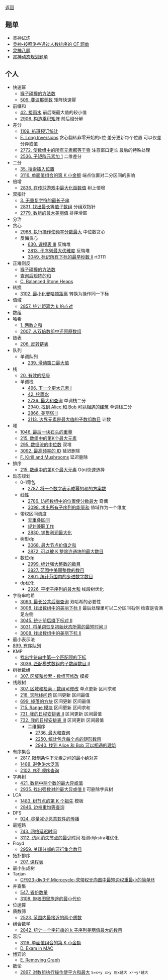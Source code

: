 

[返回](https://github.com/JadenSailing/algorithm-lib)
## 题单
- [灵神试炼](https://docs.qq.com/sheet/DWGFoRGVZRmxNaXFz?tab=BB08J2)
- [灵神-按照洛谷通过人数排序的 CF 题单](https://www.luogu.com.cn/training/465300)
- [灵神八题](https://www.luogu.com/article/27pme29z)
- [灵神动态规划题单](https://leetcode.cn/circle/discuss/tXLS3i/)
## 个人
- 快速幂
  - [猴子碰撞的方法数](https://leetcode.cn/problems/count-collisions-of-monkeys-on-a-polygon/)
  - [509. 斐波那契数](https://leetcode.cn/problems/fibonacci-number/) 矩阵快速幂
- 前缀和
  - [42. 接雨水](https://leetcode.cn/problems/trapping-rain-water/) 前后缀最大值的较小值
  - [2906. 构造乘积矩阵](https://leetcode.cn/problems/construct-product-matrix/)  前后缀分解
- 差分
  - [1109. 航班预订统计](https://leetcode.cn/problems/corporate-flight-bookings/)
  - [E. Long Inversions](https://codeforces.com/contest/1955/problem/E) 贪心翻转非零开始的k位 差分更新每个位置 可以仅差分异或值
  - [2772. 使数组中的所有元素都等于零](https://leetcode.cn/problems/apply-operations-to-make-all-array-elements-equal-to-zero/) 注意窗口定长 最后的特殊处理
  - [2536. 子矩阵元素加 1](https://leetcode.cn/problems/increment-submatrices-by-one/) 二维差分
- 二分
  - [35. 搜索插入位置](https://leetcode.cn/problems/search-insert-position/)
  - [3116. 单面值组合的第 K 小金额](https://leetcode.cn/problems/kth-smallest-amount-with-single-denomination-combination/) 端点位置对二分区间的影响
- 倍增
  - [2836. 在传球游戏中最大化函数值](https://leetcode.cn/problems/maximize-value-of-function-in-a-ball-passing-game/) 树上倍增
- 双指针
  - [3. 无重复字符的最长子串](https://leetcode.cn/problems/longest-substring-without-repeating-characters/)
  - [2831. 找出最长等值子数组](https://leetcode.cn/problems/find-the-longest-equal-subarray/) 分组双指针
  - [2779. 数组的最大美丽值](https://leetcode.cn/problems/maximum-beauty-of-an-array-after-applying-operation/) 排序滑窗
- 分治
- 贪心
  - [2968. 执行操作使频率分数最大](https://leetcode.cn/problems/apply-operations-to-maximize-frequency-score/) 中位数贪心
  - 反悔贪心
    - [630. 课程表 III](https://leetcode.cn/problems/course-schedule-iii/) 反悔堆
    - [2813. 子序列最大优雅度](https://leetcode.cn/problems/maximum-elegance-of-a-k-length-subsequence/) 反悔堆
    - [3049. 标记所有下标的最早秒数 II](https://leetcode.cn/problems/earliest-second-to-mark-indices-ii/) rt3111
 - 正难则反
   - [猴子碰撞的方法数](https://leetcode.cn/problems/count-collisions-of-monkeys-on-a-polygon/)
   - [查询后矩阵的和](https://leetcode.cn/problems/sum-of-matrix-after-queries/)
   - [C. Balanced Stone Heaps](https://codeforces.com/problemset/problem/1623/C) 
- 转换
  - [3102. 最小化曼哈顿距离](https://leetcode.cn/problems/minimize-manhattan-distances/) 转换为操作同一下标
- 值域
  - [2857. 统计距离为 k 的点对](https://leetcode.cn/problems/count-pairs-of-points-with-distance-k/)
- 数组
- 哈希
  - [1. 两数之和](https://leetcode.cn/problems/two-sum/)
  - [2007. 从双倍数组中还原原数组](https://leetcode.cn/problems/find-original-array-from-doubled-array/)
- 链表
  - [206. 反转链表](https://leetcode.cn/problems/reverse-linked-list/)
- 队列
  - 单调队列
    - [239. 滑动窗口最大值](https://leetcode.cn/problems/sliding-window-maximum/)
- 栈
  - [20. 有效的括号](https://leetcode.cn/problems/valid-parentheses/)
  - 单调栈
    - [496. 下一个更大元素 I](https://leetcode.cn/problems/next-greater-element-i/)
    - [42. 接雨水](https://leetcode.cn/problems/trapping-rain-water/) 
    - [2736. 最大和查询](https://leetcode.cn/problems/maximum-sum-queries/) 单调栈二分
    - [2940. 找到 Alice 和 Bob 可以相遇的建筑](https://leetcode.cn/problems/find-building-where-alice-and-bob-can-meet/) 单调栈二分
    - [2866. 美丽塔 II](https://leetcode.cn/problems/beautiful-towers-ii/)
    - [3113. 边界元素是最大值的子数组数目](https://leetcode.cn/problems/find-the-number-of-subarrays-where-boundary-elements-are-maximum/) 计数
- 堆
  - [1046. 最后一块石头的重量](https://leetcode.cn/problems/last-stone-weight/)
  - [215. 数组中的第K个最大元素](https://leetcode.cn/problems/kth-largest-element-in-an-array/)
  - [295. 数据流的中位数](https://leetcode.cn/problems/find-median-from-data-stream/) 双堆
  - [3092. 最高频率的 ID](https://leetcode.cn/problems/most-frequent-ids/) 延迟删除
  - [F. Kirill and Mushrooms](https://codeforces.com/contest/1945/problem/F) 延迟删除
- 排序
  - [215. 数组中的第K个最大元素](https://leetcode.cn/problems/kth-largest-element-in-an-array/) O(n)快速选择
- 动态规划
  - 0-1背包
    - [2787. 将一个数字表示成幂的和的方案数](https://leetcode.cn/problems/ways-to-express-an-integer-as-sum-of-powers/)
  - 线性
    - [2786. 访问数组中的位置使分数最大](https://leetcode.cn/problems/visit-array-positions-to-maximize-score/) 奇偶
    - [3098. 求出所有子序列的能量和](https://leetcode.cn/problems/find-the-sum-of-subsequence-powers/) 值域作为一个维度
  - 带权区间调度
    - [无重叠区间](https://leetcode.cn/problems/non-overlapping-intervals/)
    - [规划兼职工作](https://leetcode.cn/problems/maximum-profit-in-job-scheduling/)
    - [2830. 销售利润最大化](https://leetcode.cn/problems/maximize-the-profit-as-the-salesman/)
  - 树形dp
    - [3068. 最大节点价值之和](https://leetcode.cn/problems/find-the-maximum-sum-of-node-values/)
    - [2872. 可以被 K 整除连通块的最大数目](https://leetcode.cn/problems/maximum-number-of-k-divisible-components/)
  - 数位dp
    - [2999. 统计强大整数的数目](https://leetcode.cn/problems/count-the-number-of-powerful-integers/)
    - [2827. 范围中美丽整数的数目](https://leetcode.cn/problems/number-of-beautiful-integers-in-the-range/)
    - [2801. 统计范围内的步进数字数目](https://leetcode.cn/problems/count-stepping-numbers-in-range/)
  - dp优化
    - [2926. 平衡子序列的最大和](https://leetcode.cn/problems/maximum-balanced-subsequence-sum/) 线段树优化
- 字符串哈希
  - [3093. 最长公共后缀查询](https://leetcode.cn/problems/longest-common-suffix-queries/) 双哈希的必要性
  - [3008. 找出数组中的美丽下标 II](https://leetcode.cn/problems/find-beautiful-indices-in-the-given-array-ii/) 最后处理里可以二分区间右侧 检查是否满足左侧
  - [3045. 统计前后缀下标对 II](https://leetcode.cn/problems/count-prefix-and-suffix-pairs-ii/)
  - [3031. 将单词恢复初始状态所需的最短时间 II](https://leetcode.cn/problems/minimum-time-to-revert-word-to-initial-state-ii/)
  - [3008. 找出数组中的美丽下标 II](https://leetcode.cn/problems/find-beautiful-indices-in-the-given-array-ii/)
- 最小表示法
- [899. 有序队列](https://leetcode.cn/problems/orderly-queue/)
- KMP
  - [找出字符串中第一个匹配项的下标](https://leetcode.cn/problems/find-the-index-of-the-first-occurrence-in-a-string/)
  - [3036. 匹配模式数组的子数组数目 II](https://leetcode.cn/problems/number-of-subarrays-that-match-a-pattern-ii/)
- 树状数组
  - [307. 区域和检索 - 数组可修改](https://leetcode.cn/problems/range-sum-query-mutable/) 模板
- 线段树
  - [307. 区域和检索 - 数组可修改](https://leetcode.cn/problems/range-sum-query-mutable/) 单点更新 区间求和
  - [218. 天际线问题](https://leetcode.cn/problems/the-skyline-problem/) 区间更新 区间最值
  - [699. 掉落的方块](https://leetcode.cn/problems/falling-squares/) 区间更新 区间最值 
  - [715. Range 模块](https://leetcode.cn/problems/range-module/) 区间更新 区间求和
  - [731. 我的日程安排表 II](https://leetcode.cn/problems/my-calendar-ii/) 区间更新 区间最值
  - [732. 我的日程安排表 III](https://leetcode.cn/problems/my-calendar-iii/) 区间更新 区间最值
    - 二维偏序
      - [2736. 最大和查询](https://leetcode.cn/problems/maximum-sum-queries/)
      - [2250. 统计包含每个点的矩形数目](https://leetcode.cn/problems/count-number-of-rectangles-containing-each-point/)
      - [2940. 找到 Alice 和 Bob 可以相遇的建筑](https://leetcode.cn/problems/find-building-where-alice-and-bob-can-meet/)
- 有序集合
  - [2817. 限制条件下元素之间的最小绝对差](https://leetcode.cn/problems/minimum-absolute-difference-between-elements-with-constraint/)
  - [1488. 避免洪水泛滥](https://leetcode.cn/problems/avoid-flood-in-the-city/)
  - [2102. 序列顺序查询](https://leetcode.cn/problems/sequentially-ordinal-rank-tracker/)
- 字典树
  - [421. 数组中两个数的最大异或值](https://leetcode.cn/problems/maximum-xor-of-two-numbers-in-an-array/)
  - [2935. 找出强数对的最大异或值 II](https://leetcode.cn/problems/maximum-strong-pair-xor-ii/) 可删除字典树
- LCA
  - [1483. 树节点的第 K 个祖先](https://leetcode.cn/problems/kth-ancestor-of-a-tree-node/) 模板
  - [2846. 边权重均等查询](https://leetcode.cn/problems/minimum-edge-weight-equilibrium-queries-in-a-tree/)
- DFS
  - [924. 尽量减少恶意软件的传播](https://leetcode.cn/problems/minimize-malware-spread/)
- 最短路
  - [743. 网络延迟时间](https://leetcode.cn/problems/network-delay-time/)
  - [3112. 访问消失节点的最少时间](https://leetcode.cn/problems/minimum-time-to-visit-disappearing-nodes) 检测dijkstra堆优化
- Floyd
  - [2959. 关闭分部的可行集合数目](https://leetcode.cn/problems/number-of-possible-sets-of-closing-branches/)
- 拓扑排序
  - [207. 课程表](https://leetcode.cn/problems/course-schedule/)
- 最小生成树
- Tarjan
  - [CF923-div3-F.Microcycle-求带权无向图中最短边权重最小的简单环](https://codeforces.com/contest/1927/submission/245749383)
- 并查集
  - [547. 省份数量](https://leetcode.cn/problems/number-of-provinces/)
  - [3108. 带权图里旅途的最小代价](https://leetcode.cn/problems/minimum-cost-walk-in-weighted-graph/)
- 位运算
- 质数筛
  - [2523. 范围内最接近的两个质数](https://leetcode.cn/problems/closest-prime-numbers-in-range/)
- 组合数学
  - [2842. 统计一个字符串的 k 子序列美丽值最大的数目](https://leetcode.cn/problems/count-k-subsequences-of-a-string-with-maximum-beauty/)
- 容斥
  - [3116. 单面值组合的第 K 小金额](https://leetcode.cn/problems/kth-smallest-amount-with-single-denomination-combination/)
  - [D. Exam in MAC](https://codeforces.com/contest/1935/problem/D)
- 博弈论
  - [E. Removing Graph](https://codeforces.com/contest/1823/problem/E)
- 数论
  - [2897. 对数组执行操作使平方和最大](https://leetcode.cn/problems/apply-operations-on-array-to-maximize-sum-of-squares/) `S=x+y x>y 则x越大 x²+y²越大`